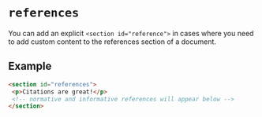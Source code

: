 # `references`

You can add an explicit `<section id="reference">` in cases where you need to add custom content to the references section of a document.

## Example

```HTML
<section id="references">
 <p>Citations are great!</p>
 <!-- normative and informative references will appear below -->
</section>

```
